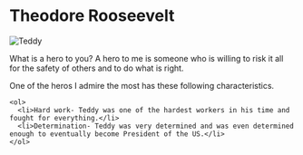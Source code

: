 <h1> Theodore Rooseevelt</h1>

<img src="https://th.bing.com/th/id/OIP.deR8L2bcyKfCeXciIv6nWQHaKd?w=203&h=287&c=7&o=5&dpr=1.25&pid=1.7" alt="Teddy">

<p>What is a hero to you? A hero to me is someone who is willing to risk it all for the safety of others and to do what is right.</p>
<p>One of the heros I admire the most has these following characteristics.</p>

    <ol>
      <li>Hard work- Teddy was one of the hardest workers in his time and fought for everything.</li>
      <li>Determination- Teddy was very determined and was even determined enough to eventually become President of the US.</li>
    </ol>
    
